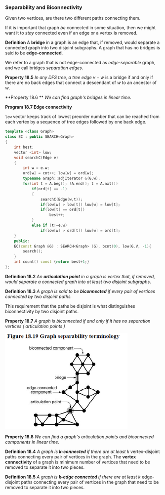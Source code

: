 ### Separability and Biconnectivity

Given two vertices, are there two different paths connecting them.

If it is important that graph *be* connected in some situation, then we might want it to *stay* connected even if an edge or a vertex is removed.

**Definition** A **bridge** in a graph is an edge that, if removed, would separate a connected graph into two disjoint subgraphs. A graph that has no bridges is said to be **edge-connected**.

We refer to a graph that is not edge-connected as *edge-separable* graph, and we call bridges *separation edges*.

**Property 18.5** *In any DFS tree, a tree edge $v-w$* is a bridge if and only if there are no back edges that connect a descendant of $w$ to an ancestor of $w$.

**Property 18.6 ** *We can find graph's bridges in linear time*.

**Program 18.7 Edge connectivity**

`low` vector keeps track of lowest preorder number that can be reached from each vertex by a sequence of tree edges followed by one back edge.

````c++
template <class Graph>
class EC : public SEARCH<Graph>
{
    int best;
    vector <int> low;
    void searchC(Edge e)
    {
        int w = e.w;
        ord[w] = cnt++; low[w] = ord[w];
        typename Graph::adjIterator &(G,w);
        for(int t = A.beg(); !A.end(); t = A.nxt())
            if(ord[t] == -1)
            {
                searchC(Edge(w,t));
                if(low[w] > low[t]) low[w] = low[t];
                if(low[t] == ord[t])
                    best++;
            }
        	else if (t!=e.w)
            	if(low[w] > ord[t]) low[w] = ord[t];
    }
    public:
    EC(const Graph &G) : SEARCH<Graph> (G), bcnt(0), low(G.V, -1){
        search();
    }
    int count() const {return best+1;}
};
````

**Definition 18.2** *An **articulation point** in a graph is vertex that, if removed, would separate a connected graph into at least two disjoint subgraphs*.

**Definition 18.3** *A graph is said to be **biconnected** if every pair of vertices connected by two disjoint paths.*

This requirement that the paths be disjoint is what distinguishes biconnectivity by two disjoint paths.

**Property 18.7** *A graph is biconnected if and only if it has no separation vertices ( articulation points )*

![image-20210113083919689](6_Separability_and_Biconnectivity.assets/image-20210113083919689.png)

**Property 18.8** *We can find a graph's articulation points and biconnected components in linear time.*

**Definition 18.4** *A graph is **k-connected** if there are at least $k$* vertex-disjoint paths connecting every pair of vertices in the graph. The **vertex connectivity** of a graph is minimum number of vertices that need to be removed to separate it into two pieces.

**Definition 18.5** *A graph is **k-edge connected** if there are at least $k$* edge-disjoint paths connecting every pair of vertices in the graph that need to be removed to separate it into two pieces.

